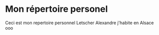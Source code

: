 # Mon répertoire personel
Ceci est mon repertoire personnel
Letscher Alexandre 
j'habite en Alsace 
ooo


